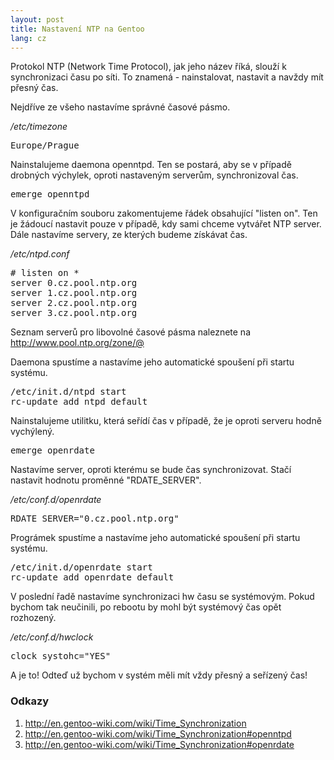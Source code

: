 ```yaml
---
layout: post
title: Nastavení NTP na Gentoo
lang: cz
---
```



Protokol NTP (Network Time Protocol), jak jeho název říká, slouží k synchronizaci času po síti. To znamená - nainstalovat, nastavit a navždy mít přesný čas.

Nejdříve ze všeho nastavíme správné časové pásmo.

*/etc/timezone*
<pre class="prettyprint">
Europe/Prague
</pre>

Nainstalujeme daemona openntpd. Ten se postará, aby se v případě drobných výchylek, oproti nastaveným serverům, synchronizoval čas.

<pre class="prettyprint">
emerge openntpd
</pre>

V konfiguračním souboru zakomentujeme řádek obsahující "listen on". Ten je žádoucí nastavit pouze v případě, kdy sami chceme vytvářet NTP server. Dále nastavíme servery, ze kterých budeme získávat čas.

*/etc/ntpd.conf*
<pre class="prettyprint">
# listen on *
server 0.cz.pool.ntp.org
server 1.cz.pool.ntp.org
server 2.cz.pool.ntp.org
server 3.cz.pool.ntp.org
</pre>
Seznam serverů pro libovolné časové pásma naleznete na <http://www.pool.ntp.org/zone/@>

Daemona spustíme a nastavíme jeho automatické spoušení při startu systému.

<pre class="prettyprint">
/etc/init.d/ntpd start
rc-update add ntpd default
</pre>

Nainstalujeme utilitku, která seřídí čas v případě, že je oproti serveru hodně vychýlený.

<pre class="prettyprint">
emerge openrdate
</pre>

Nastavíme server, oproti kterému se bude čas synchronizovat. Stačí nastavit hodnotu proměnné "RDATE_SERVER".

*/etc/conf.d/openrdate*
<pre class="prettyprint">
RDATE_SERVER="0.cz.pool.ntp.org"
</pre>

Prográmek spustíme a nastavíme jeho automatické spoušení při startu systému.

<pre class="prettyprint">
/etc/init.d/openrdate start
rc-update add openrdate default
</pre>

V poslední řadě nastavíme synchronizaci hw času se systémovým. Pokud bychom tak neučinili, po rebootu by mohl být systémový čas opět rozhozený.

*/etc/conf.d/hwclock*
<pre class="prettyprint">
clock_systohc="YES"
</pre>

A je to! Odteď už bychom v systém měli mít vždy přesný a seřízený čas!

### Odkazy
1. <http://en.gentoo-wiki.com/wiki/Time_Synchronization>
2. <http://en.gentoo-wiki.com/wiki/Time_Synchronization#openntpd>
3. <http://en.gentoo-wiki.com/wiki/Time_Synchronization#openrdate>
